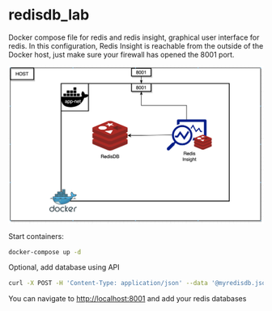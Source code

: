 # redisdb_lab

Docker compose file for redis and redis insight, graphical user interface for redis. In this configuration, Redis Insight is reachable from the outside of the Docker host, just make sure your firewall has opened the 8001 port.

![diagram](/redisdblab.png)

Start containers:

```bash
docker-compose up -d 
```

Optional, add database using API

```bash
curl -X POST -H 'Content-Type: application/json' --data '@myredisdb.json' http://localhost:8001/api/instance/
```

You can navigate to [http://localhost:8001](http://localhost:8001) and add your redis databases

